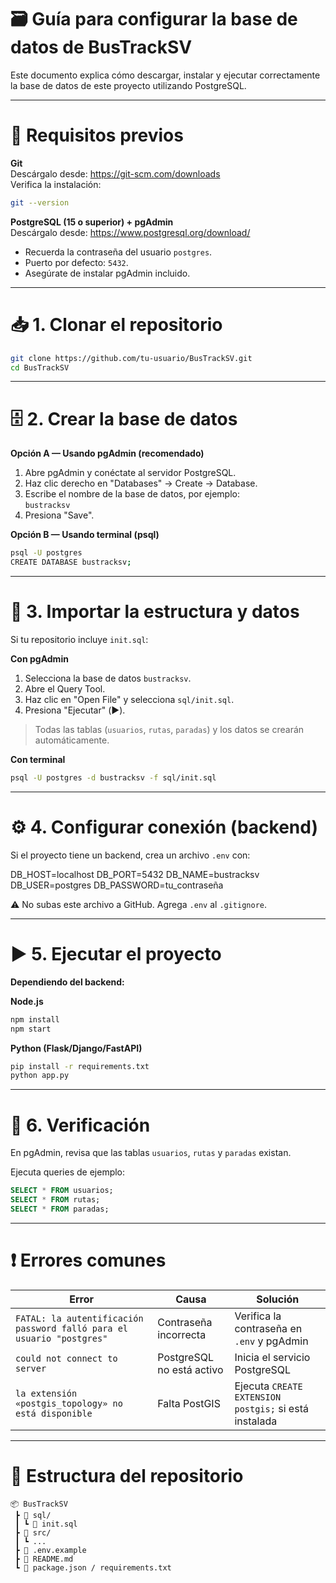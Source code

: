 
# 🗃️ Guía para configurar la base de datos de BusTrackSV

Este documento explica cómo descargar, instalar y ejecutar correctamente la base de datos de este proyecto utilizando PostgreSQL.

---

# 🔧 Requisitos previos

**Git**  
Descárgalo desde: https://git-scm.com/downloads  
Verifica la instalación:  
```bash
git --version
```
**PostgreSQL (15 o superior) + pgAdmin**  
Descárgalo desde: https://www.postgresql.org/download/  
- Recuerda la contraseña del usuario `postgres`.  
- Puerto por defecto: `5432`.  
- Asegúrate de instalar pgAdmin incluido.

---

# 📥 1. Clonar el repositorio

```bash
git clone https://github.com/tu-usuario/BusTrackSV.git
cd BusTrackSV
```

---

# 🗄️ 2. Crear la base de datos

**Opción A — Usando pgAdmin (recomendado)**  
1. Abre pgAdmin y conéctate al servidor PostgreSQL.  
2. Haz clic derecho en "Databases" → Create → Database.  
3. Escribe el nombre de la base de datos, por ejemplo:  
   `bustracksv`  
4. Presiona "Save".

**Opción B — Usando terminal (psql)**  
```bash
psql -U postgres
CREATE DATABASE bustracksv;
```

---

# 🧩 3. Importar la estructura y datos

Si tu repositorio incluye `init.sql`:

**Con pgAdmin**  
1. Selecciona la base de datos `bustracksv`.  
2. Abre el Query Tool.  
3. Haz clic en "Open File" y selecciona `sql/init.sql`.  
4. Presiona "Ejecutar" (▶️).  
> Todas las tablas (`usuarios`, `rutas`, `paradas`) y los datos se crearán automáticamente.

**Con terminal**  
```bash
psql -U postgres -d bustracksv -f sql/init.sql
```

---

# ⚙️ 4. Configurar conexión (backend)

Si el proyecto tiene un backend, crea un archivo `.env` con:

DB_HOST=localhost
DB_PORT=5432
DB_NAME=bustracksv
DB_USER=postgres
DB_PASSWORD=tu_contraseña


⚠️ No subas este archivo a GitHub. Agrega `.env` al `.gitignore`.

---

# ▶️ 5. Ejecutar el proyecto

**Dependiendo del backend:**

**Node.js**  
```bash
npm install
npm start
```

**Python (Flask/Django/FastAPI)**  
```bash
pip install -r requirements.txt
python app.py
```

---

# 🧠 6. Verificación

En pgAdmin, revisa que las tablas `usuarios`, `rutas` y `paradas` existan.

Ejecuta queries de ejemplo:
```sql
SELECT * FROM usuarios;
SELECT * FROM rutas;
SELECT * FROM paradas;
```

---

# ❗ Errores comunes

| Error | Causa | Solución |
|------|--------|----------|
| `FATAL: la autentificación password falló para el usuario "postgres"` | Contraseña incorrecta | Verifica la contraseña en `.env` y pgAdmin |
| `could not connect to server` | PostgreSQL no está activo | Inicia el servicio PostgreSQL |
| `la extensión «postgis_topology» no está disponible` | Falta PostGIS | Ejecuta `CREATE EXTENSION postgis;` si está instalada |

---

# 📁 Estructura del repositorio

```
📦 BusTrackSV
 ┣ 📂 sql/
 ┃ ┗ 📜 init.sql
 ┣ 📂 src/
 ┃ ┗ ...
 ┣ 📜 .env.example
 ┣ 📜 README.md
 ┗ 📜 package.json / requirements.txt
```

